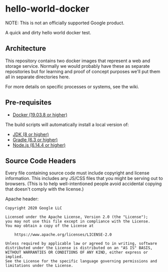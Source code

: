 # hello-world-docker

NOTE: This is not an officially supported Google product.

A quick and dirty hello world docker test.

## Architecture

This repository contains two docker images that represent a web and storage service. Normally we would probably have these as separate repositories but for learning and proof of concept purposes we'll put
them all in separate directories here.

For more details on specific processes or systems, see the wiki.

## Pre-requisites

* [Docker (19.03.8 or higher)](https://docs.docker.com/get-started/#download-and-install-docker-desktop)

The build scripts will automatically install a local version of:

* [JDK (8 or higher)](https://www.oracle.com/java/technologies/javase-downloads.html)
* [Gradle (6.3 or higher)](https://gradle.org/install/)
* [Node.js (6.14.4 or higher)](https://nodejs.org/en/)

## Source Code Headers

Every file containing source code must include copyright and license
information. This includes any JS/CSS files that you might be serving out to
browsers. (This is to help well-intentioned people avoid accidental copying that
doesn't comply with the license.)

Apache header:

    Copyright 2020 Google LLC

    Licensed under the Apache License, Version 2.0 (the "License");
    you may not use this file except in compliance with the License.
    You may obtain a copy of the License at

        https://www.apache.org/licenses/LICENSE-2.0

    Unless required by applicable law or agreed to in writing, software
    distributed under the License is distributed on an "AS IS" BASIS,
    WITHOUT WARRANTIES OR CONDITIONS OF ANY KIND, either express or implied.
    See the License for the specific language governing permissions and
    limitations under the License.
